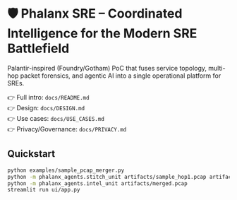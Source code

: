 # 🛡️ Phalanx SRE – Coordinated Intelligence for the Modern SRE Battlefield

Palantir-inspired (Foundry/Gotham) PoC that fuses service topology, multi-hop packet forensics,
and agentic AI into a single operational platform for SREs.

👉 Full intro: `docs/README.md`  
👉 Design: `docs/DESIGN.md`  
👉 Use cases: `docs/USE_CASES.md`  
👉 Privacy/Governance: `docs/PRIVACY.md`

## Quickstart
```bash
python examples/sample_pcap_merger.py
python -m phalanx_agents.stitch_unit artifacts/sample_hop1.pcap artifacts/sample_hop2.pcap
python -m phalanx_agents.intel_unit artifacts/merged.pcap
streamlit run ui/app.py
